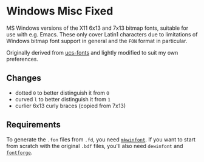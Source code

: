 # Windows Misc Fixed

MS Windows versions of the X11 6x13 and 7x13 bitmap fonts, suitable for use with
e.g. Emacs.  These only cover Latin1 characters due to limitations of Windows
bitmap font support in general and the `FON` format in particular.

Originally derived from
[ucs-fonts](https://www.cl.cam.ac.uk/~mgk25/ucs-fonts.html) and lightly modified
to suit my own preferences.

## Changes

* dotted `0` to better distinguish it from `O`
* curved `l` to better distinguish it from `1`
* curlier 6x13 curly braces (copied from 7x13)

## Requirements

To generate the `.fon` files from `.fd`, you need
[`mkwinfont`](https://www.chiark.greenend.org.uk/~sgtatham/fonts/).  If you want
to start from scratch with the original `.bdf` files, you'll also need
`dewinfont` and [`fontforge`](https://fontforge.github.io/).
